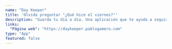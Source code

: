 ```yaml
---
name: "Day Keeper"
title: 'Olvida preguntar "¿Qué hice el viernes?"'
description: "Guarda tu día a día. Una aplicación que te ayuda a seguir tus hábitos, lo que comes y la gente que ves."
links:
  "Página web": "https://daykeeper.pablogamero.com"
type: "App"
featured: false
---
```

